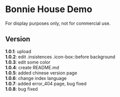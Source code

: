 # Bonnie House Demo
For display purposes only, not for commercial use.

## Version
**1.0.1**: upload
<br>
**1.0.2**: edit .insistences .icon-box::before background
<br>
**1.0.3**: edit some color
<br>
**1.0.4**: create README.md
<br>
**1.0.5**: added chinese version page
<br>
**1.0.6**: change index language
<br>
**1.0.7**: added error_404 page, bug fixed
<br>
**1.0.8**: bug fixed
<br>